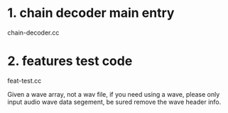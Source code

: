 # 1. chain decoder main entry

chain-decoder.cc

# 2. features test code

feat-test.cc

Given a wave array, not a wav file, if you need using a wave, please only input audio wave
data segement, be sured remove the wave header info.
